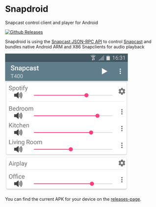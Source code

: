 # Snapdroid

Snapcast control client and player for Android

[![Github Releases](https://img.shields.io/github/release/badaix/snapdroid.svg)](https://github.com/badaix/snapdroid/releases)

Snapdroid is using the [Snapcast JSON-RPC API](https://github.com/badaix/snapcast/blob/master/doc/json_rpc_api/v2_0_0.md) to control [Snapcast](https://github.com/badaix/snapcast) and bundles native Android ARM and X86 Snapclients for audio playback

![Snapcast for Android](https://raw.githubusercontent.com/badaix/snapcast/master/doc/snapcast_android_scaled.png)

You can find the current APK for your device on the [releases-page](https://github.com/badaix/snapdroid/releases/latest).
